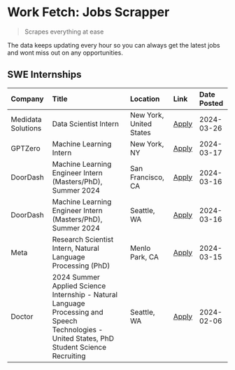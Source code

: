 # Work Fetch: Jobs Scrapper
> Scrapes everything at ease

The data keeps updating every hour so you can always get the latest jobs and wont miss out on any opportunities.

## SWE Internships
<!--START_SECTION:workfetch-->
| Company            | Title                                                                                                                                        | Location                | Link                                                                                                                                                                                                                                                                                                                                                   | Date Posted   |
|:-------------------|:---------------------------------------------------------------------------------------------------------------------------------------------|:------------------------|:-------------------------------------------------------------------------------------------------------------------------------------------------------------------------------------------------------------------------------------------------------------------------------------------------------------------------------------------------------|:--------------|
| Medidata Solutions | Data Scientist Intern                                                                                                                        | New York, United States | [Apply](https://www.linkedin.com/jobs/view/data-scientist-intern-at-medidata-solutions-3810253704?position=4&pageNum=0&refId=RnTe1%2Bgx4rPZlcYD7xrK9Q%3D%3D&trackingId=KoxJx2Vbkkl3%2BvaOzNXPpQ%3D%3D&trk=public_jobs_jserp-result_search-card)                                                                                                        | 2024-03-26    |
| GPTZero            | Machine Learning Intern                                                                                                                      | New York, NY            | [Apply](https://www.linkedin.com/jobs/view/machine-learning-intern-at-gptzero-3860723963?position=8&pageNum=0&refId=RnTe1%2Bgx4rPZlcYD7xrK9Q%3D%3D&trackingId=GZzmujzVC0eKlv0vZwJP4g%3D%3D&trk=public_jobs_jserp-result_search-card)                                                                                                                   | 2024-03-17    |
| DoorDash           | Machine Learning Engineer Intern (Masters/PhD), Summer 2024                                                                                  | San Francisco, CA       | [Apply](https://www.linkedin.com/jobs/view/machine-learning-engineer-intern-masters-phd-summer-2024-at-doordash-3736457737?position=2&pageNum=0&refId=RnTe1%2Bgx4rPZlcYD7xrK9Q%3D%3D&trackingId=c%2BE%2Bq8hJokwYmpvJV1y6cg%3D%3D&trk=public_jobs_jserp-result_search-card)                                                                             | 2024-03-16    |
| DoorDash           | Machine Learning Engineer Intern (Masters/PhD), Summer 2024                                                                                  | Seattle, WA             | [Apply](https://www.linkedin.com/jobs/view/machine-learning-engineer-intern-masters-phd-summer-2024-at-doordash-3736455966?position=3&pageNum=0&refId=RnTe1%2Bgx4rPZlcYD7xrK9Q%3D%3D&trackingId=GkYEmt7RkspkPnZmjlsIcg%3D%3D&trk=public_jobs_jserp-result_search-card)                                                                                 | 2024-03-16    |
| Meta               | Research Scientist Intern, Natural Language Processing (PhD)                                                                                 | Menlo Park, CA          | [Apply](https://www.linkedin.com/jobs/view/research-scientist-intern-natural-language-processing-phd-at-meta-3858718375?position=9&pageNum=0&refId=RnTe1%2Bgx4rPZlcYD7xrK9Q%3D%3D&trackingId=c5HwvhePJTYX5UPiX8ruDg%3D%3D&trk=public_jobs_jserp-result_search-card)                                                                                    | 2024-03-15    |
| Doctor             | 2024 Summer Applied Science Internship - Natural Language Processing and Speech Technologies - United States, PhD Student Science Recruiting | Seattle, WA             | [Apply](https://www.linkedin.com/jobs/view/2024-summer-applied-science-internship-natural-language-processing-and-speech-technologies-united-states-phd-student-science-recruiting-at-doctor-3819405754?position=10&pageNum=0&refId=RnTe1%2Bgx4rPZlcYD7xrK9Q%3D%3D&trackingId=zEkQSlie3x%2FibzltxfBzfQ%3D%3D&trk=public_jobs_jserp-result_search-card) | 2024-02-06    |
<!--END_SECTION:workfetch-->
